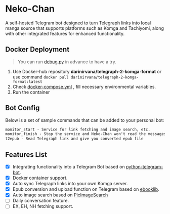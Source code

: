 # Neko-Chan
A self-hosted Telegram bot designed to turn Telegraph links into local manga source that supports platforms such as Komga and Tachiyomi, along with other integrated features for enhanced functionality.
## Docker Deployment  
>You can run [debug.py](https://github.com/Ziang-Liu/Neko-Chan/blob/main/t2c-bot/debug.py) in advance to have a try.
1. Use Docker-hub repository **darinirvana/telegraph-2-komga-format** or use command `docker pull darinirvana/telegraph-2-komga-format:latest`  
2. Check [docker-compose.yml](https://github.com/Ziang-Liu/Neko-Chan/blob/main/docker-compose.yml) , fill necessary environmental variables.
3. Run the container
## Bot Config  
Below is a set of sample commands that can be added to your personal bot:  
``` txt  
monitor_start - Service for link fetching and image search, etc.
monitor_finish - Stop the service and Neko-Chan won't read the messages.
t2epub - Read Telegraph link and give you converted epub file
```  
  
## Features List
- [x] Integrating functionality into a Telegram Bot based on [python-telegram-bot](https://github.com/python-telegram-bot/python-telegram-bot).  
- [x] Docker container support.
- [x] Auto sync Telegraph links into your own Komga server.
- [x] Epub conversion and upload function on Telegram based on [ebooklib](https://github.com/aerkalov/ebooklib).
- [x] Auto image search based on [PicImageSearch](https://github.com/kitUIN/PicImageSearch)
- [ ] Daily conversation feature.
- [ ] EX, EH, NH fetching support.